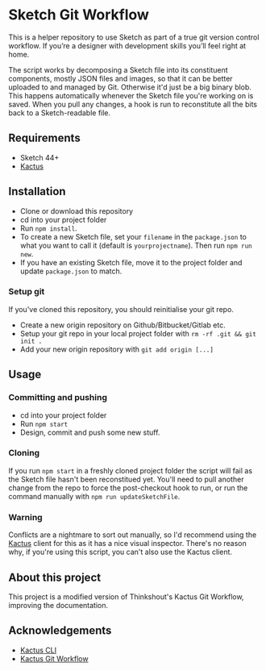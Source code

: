 # Sketch Git Workflow

This is a helper repository to use Sketch as part of a true git version control workflow. If you’re a designer with development skills you’ll feel right at home.

The script works by decomposing a Sketch file into its constituent components, mostly JSON files and images, so that it can be better uploaded to and managed by Git. Otherwise it'd just be a big binary blob. This happens automatically whenever the Sketch file you're working on is saved. When you pull any changes, a hook is run to reconstitute all the bits back to a Sketch-readable file.

## Requirements

* Sketch 44+
* [Kactus](https://kactus.io)

## Installation

* Clone or download this repository
* cd into your project folder
* Run `npm install`.
* To create a new Sketch file, set your `filename` in the `package.json` to what you want to call it (default is `yourprojectname`). Then run `npm run new`.
* If you have an existing Sketch file, move it to the project folder and update `package.json` to match.

### Setup git

If you've cloned this repository, you should reinitialise your git repo.

* Create a new origin repository on Github/Bitbucket/Gitlab etc.
* Setup your git repo in your local project folder with `rm -rf .git && git init .`
* Add your new origin repository with `git add origin [...]`

## Usage

### Committing and pushing

* cd into your project folder
* Run `npm start`
* Design, commit and push some new stuff.

### Cloning

If you run `npm start` in a freshly cloned project folder the script will fail as the Sketch file hasn't been reconstitued yet. You'll need to pull another change from the repo to force the post-checkout hook to run, or run the command manually with `npm run updateSketchFile`.

### Warning

Conflicts are a nightmare to sort out manually, so I'd recommend using the [Kactus](https://kactus.io) client for this as it has a nice visual inspector. There's no reason why, if you're using this script, you can't also use the Kactus client.

## About this project

This project is a modified version of Thinkshout's Kactus Git Workflow, improving the documentation. 

## Acknowledgements

* [Kactus CLI](https://github.com/kactus-io/kactus-cli)
* [Kactus Git Workflow](https://github.com/thinkbright/kactus-git-workflow)

